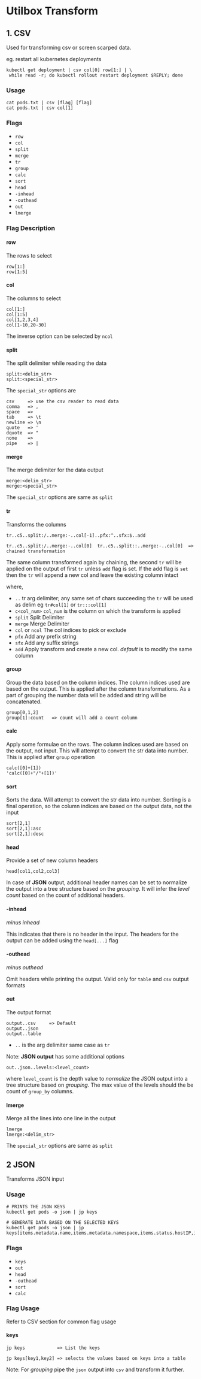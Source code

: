 # Utilbox Transform

## 1. CSV

Used for transforming csv or screen scarped data.

eg. restart all kubernetes deployments

```
kubectl get deployment | csv col[0] row[1:] | \
 while read -r; do kubectl rollout restart deployment $REPLY; done
```

### Usage

```
cat pods.txt | csv [flag] [flag]
cat pods.txt | csv col[1]
```

### Flags

- `row`
- `col`
- `split`
- `merge`
- `tr`
- `group`
- `calc`
- `sort`
- `head`
- `-inhead`
- `-outhead`
- `out`
- `lmerge`

### Flag Description

#### row

The rows to select

```
row[1:]
row[1:5]
```

#### col

The columns to select

```
col[1:]
col[1:5]
col[1,2,3,4]
col[1-10,20-30]
```

The inverse option can be selected by `ncol`

#### split

The split delimiter while reading the data

```
split:<delim_str>
split:<special_str>
```

The `special_str` options are

```
csv     => use the csv reader to read data
comma   => ,
space   => 
tab     => \t
newline => \n
quote   => '
dquote  => "
none    =>
pipe    => |
```

#### merge

The merge delimiter for the data output

```
merge:<delim_str>
merge:<special_str>
```

The `special_str` options are same as `split`

#### tr

Transforms the columns

```
tr..c5..split:/..merge:-..col[-1]..pfx:^..sfx:$..add

tr..c5..split:/..merge:-..col[0]  tr..c5..split::..merge:-..col[0]  => chained transformation 
```

The same column transformed again by chaining, the second `tr` will be applied on the output of first `tr`
unless `add` flag is set. If the add flag is `set` then the `tr` will append a new col and leave the existing column
intact

where,

- `..`            tr arg delimiter; any same set of chars succeeding the `tr` will be used as delim eg `tr#col[1]`
  or `tr:::col[1]`
- `c<col_num>`    `col_num` is the column on which the transform is applied
- `split`         Split Delimiter
- `merge`         Merge Delimiter
- `col` or `ncol` The col indices to pick or exclude
- `pfx`           Add any prefix string
- `sfx`           Add any suffix strings
- `add`           Apply transform and create a new col. _default_ is to modify the same column

#### group

Group the data based on the column indices. The column indices used are based on the output. This is applied after the
column transformations. As a part of grouping the number data will be added and string will be concatenated.

```
group[0,1,2]
group[1]:count   => count will add a count column
```

#### calc

Apply some formulae on the rows. The column indices used are based on the output, not input. This will attempt to
convert the str data into number. This is applied after `group` operation

```
calc([0]+[1])
'calc([0]+"/"+[1])'
```

#### sort

Sorts the data. Will attempt to convert the str data into number. Sorting is a final operation, so the column indices
are based on the output data, not the input

```
sort[2,1]
sort[2,1]:asc
sort[2,1]:desc
```

#### head

Provide a set of new column headers

```
head[col1,col2,col3]
```

In case of **JSON** output, additional header names can be set to normalize the output into a tree structure based on
the _grouping_. It will infer the _level count_ based on the count of additional headers.

#### -inhead
_minus inhead_

This indicates that there is no header in the input. The headers for the output can be added using the `head[...]` flag 

#### -outhead
_minus outhead_

Omit headers while printing the output. Valid only for `table` and `csv` output formats 

#### out

The output format

```
output..csv     => Default
output..json    
output..table
```

- `..` is the arg delimiter same case as `tr`

Note: **JSON output** has some additional options

```
out..json..levels:<level_count>
```

where `level_count` is the depth value to _normalize_ the JSON output into a tree structure based on _grouping_. The max
value of the levels should the be count of `group_by` columns.

#### lmerge

Merge all the lines into one line in the output

```
lmerge
lmerge:<delim_str>
```

The `special_str` options are same as `split`

## 2 JSON

Transforms JSON input

### Usage

```
# PRINTS THE JSON KEYS
kubectl get pods -o json | jp keys

# GENERATE DATA BASED ON THE SELECTED KEYS 
kubectl get pods -o json | jp keys[items.metadata.name,items.metadata.namespace,items.status.hostIP,items.status.podIP]
```

### Flags

- `keys`
- `out`
- `head`
- `-outhead`
- `sort`
- `calc`

### Flag Usage

Refer to CSV section for common flag usage

#### keys

```
jp keys            => List the keys

jp keys[key1,key2] => selects the values based on keys into a table 
```
Note: For _grouping_ pipe the `json` output into `csv` and transform it further. 